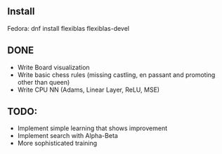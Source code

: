 ## Install
Fedora:
dnf install flexiblas flexiblas-devel

## DONE
- Write Board visualization
- Write basic chess rules (missing castling, en passant and promoting other than queen)
- Write CPU NN (Adams, Linear Layer, ReLU, MSE)

## TODO:
- Implement simple learning that shows improvement
- Implement search with Alpha-Beta
- More sophisticated training
